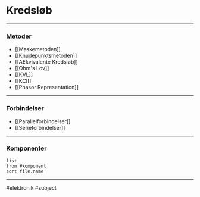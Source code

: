 # Kredsløb

---

### Metoder
- [[Maskemetoden]]
- [[Knudepunktsmetoden]]
- [[AEkvivalente Kredsløb]]
- [[Ohm's Lov]]
- [[KVL]]
- [[KCl]]
- [[Phasor Representation]]

---

### Forbindelser
- [[Parallelforbindelser]]
- [[Serieforbindelser]]

---

### Komponenter
```dataview 
list
from #komponent 
sort file.name
```


---
#elektronik #subject 